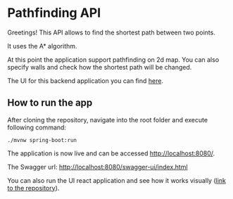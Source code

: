 # Pathfinding API

Greetings! This API allows to find the shortest path between two points.

It uses the A* algorithm.

At this point the application support pathfinding on 2d map. You can also specify walls and check how the shortest path will be changed.

The UI for this backend application you can find [here](https://github.com/aonufrei/pathfinding-ui).

## How to run the app

After cloning the repository, navigate into the root folder and execute following command:
```
./mvnw spring-boot:run
```

The application is now live and can be accessed [http://localhost:8080/](http://localhost:8080/).

The Swagger url: [http://localhost:8080/swagger-ui/index.html](http://localhost:8080/swagger-ui/index.html)

You can also run the UI react application and see how it works visually ([link to the repository](https://github.com/aonufrei/pathfinding-ui)).